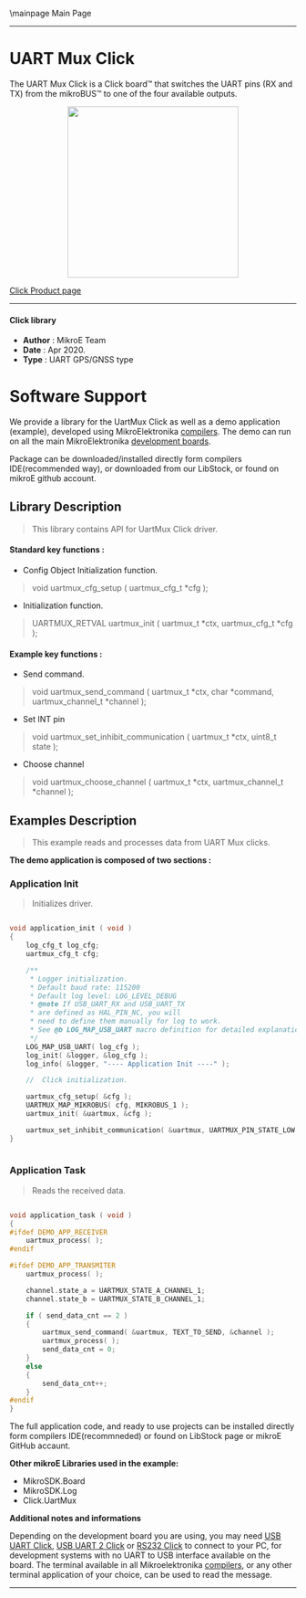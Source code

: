 \mainpage Main Page
 
---
# UART Mux Click

The UART Mux Click is a Click board™ that switches the UART pins (RX and TX) from the mikroBUS™ to one of the four available outputs.

<p align="center">
  <img src="https://download.mikroe.com/images/click_for_ide/uartmux_click.png" height=300px>
</p>

[Click Product page](https://www.mikroe.com/uart-mux-click)

---


#### Click library 

- **Author**        : MikroE Team
- **Date**          : Apr 2020.
- **Type**          : UART GPS/GNSS type


# Software Support

We provide a library for the UartMux Click 
as well as a demo application (example), developed using MikroElektronika 
[compilers](https://shop.mikroe.com/compilers). 
The demo can run on all the main MikroElektronika [development boards](https://shop.mikroe.com/development-boards).

Package can be downloaded/installed directly form compilers IDE(recommended way), or downloaded from our LibStock, or found on mikroE github account. 

## Library Description

> This library contains API for UartMux Click driver.

#### Standard key functions :

- Config Object Initialization function.
> void uartmux_cfg_setup ( uartmux_cfg_t *cfg ); 
 
- Initialization function.
> UARTMUX_RETVAL uartmux_init ( uartmux_t *ctx, uartmux_cfg_t *cfg );

#### Example key functions :

- Send command.
> void uartmux_send_command ( uartmux_t *ctx, char *command, uartmux_channel_t *channel );
 
- Set INT pin
> void uartmux_set_inhibit_communication ( uartmux_t *ctx, uint8_t state );

- Choose channel
> void uartmux_choose_channel ( uartmux_t *ctx, uartmux_channel_t *channel );

## Examples Description

> This example reads and processes data from UART Mux clicks.

**The demo application is composed of two sections :**

### Application Init 

> Initializes driver.

```c

void application_init ( void )
{
    log_cfg_t log_cfg;
    uartmux_cfg_t cfg;

    /** 
     * Logger initialization.
     * Default baud rate: 115200
     * Default log level: LOG_LEVEL_DEBUG
     * @note If USB_UART_RX and USB_UART_TX 
     * are defined as HAL_PIN_NC, you will 
     * need to define them manually for log to work. 
     * See @b LOG_MAP_USB_UART macro definition for detailed explanation.
     */
    LOG_MAP_USB_UART( log_cfg );
    log_init( &logger, &log_cfg );
    log_info( &logger, "---- Application Init ----" );

    //  Click initialization.

    uartmux_cfg_setup( &cfg );
    UARTMUX_MAP_MIKROBUS( cfg, MIKROBUS_1 );
    uartmux_init( &uartmux, &cfg );

    uartmux_set_inhibit_communication( &uartmux, UARTMUX_PIN_STATE_LOW );
}
  
```

### Application Task

> Reads the received data.

```c

void application_task ( void )
{
#ifdef DEMO_APP_RECEIVER
    uartmux_process( );
#endif

#ifdef DEMO_APP_TRANSMITER
    uartmux_process( );

    channel.state_a = UARTMUX_STATE_A_CHANNEL_1;
    channel.state_b = UARTMUX_STATE_B_CHANNEL_1;

    if ( send_data_cnt == 2 )
    {
        uartmux_send_command( &uartmux, TEXT_TO_SEND, &channel );
        uartmux_process( );
        send_data_cnt = 0;
    }
    else
    {
        send_data_cnt++;
    }
#endif
} 

```

The full application code, and ready to use projects can be  installed directly form compilers IDE(recommneded) or found on LibStock page or mikroE GitHub accaunt.

**Other mikroE Libraries used in the example:** 

- MikroSDK.Board
- MikroSDK.Log
- Click.UartMux

**Additional notes and informations**

Depending on the development board you are using, you may need 
[USB UART Click](https://shop.mikroe.com/usb-uart-click), 
[USB UART 2 Click](https://shop.mikroe.com/usb-uart-2-click) or 
[RS232 Click](https://shop.mikroe.com/rs232-click) to connect to your PC, for 
development systems with no UART to USB interface available on the board. The 
terminal available in all Mikroelektronika 
[compilers](https://shop.mikroe.com/compilers), or any other terminal application 
of your choice, can be used to read the message.



---
